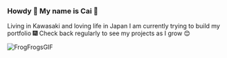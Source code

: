 ### Howdy 🐸 My name is Cai 🤗

Living in Kawasaki and loving life in Japan
I am currently trying to build my portfolio 🎆
Check back regularly to see my projects as I grow 😊

![FrogFrogsGIF](https://github.com/c8lindxson/c8lindxson/assets/128205478/388b3a32-c960-430e-9adc-c40a4fb67640)


<!--
**c8lindxson/c8lindxson** is a ✨ _special_ ✨ repository because its `README.md` (this file) appears on your GitHub profile.

Here are some ideas to get you started:

- 🔭 I’m currently working on ...
- 🌱 I’m currently learning ...
- 👯 I’m looking to collaborate on ...
- 🤔 I’m looking for help with ...
- 💬 Ask me about ...
- 📫 How to reach me: ...
- 😄 Pronouns: ...
- ⚡ Fun fact: ...
-->
